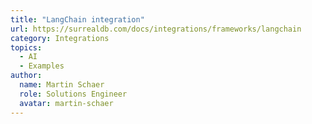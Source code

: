 ```yaml
---
title: "LangChain integration"
url: https://surrealdb.com/docs/integrations/frameworks/langchain
category: Integrations
topics:
  - AI
  - Examples
author:
  name: Martin Schaer
  role: Solutions Engineer
  avatar: martin-schaer
---
```



